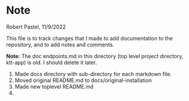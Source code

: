 # Note
Robert Pastel, 11/9/2022

This file is to track changes that I made to add documentation to the repository,
and to add notes and comments.

**Note:** The doc endpoints.md in this directory (top level project directory,
  ktt-app) is old. I should delete it later.

  1. Made docs directory with sub-directory for each markdown file.
  2. Moved original README.md to docs/original-installation
  3. Made new toplevel README.md
  4. 
